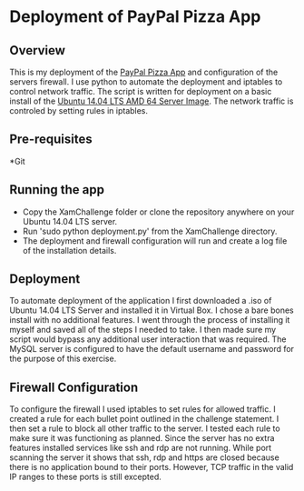 Deployment of PayPal Pizza App
==============================

Overview
--------

This is my deployment of the [PayPal Pizza App](https://github.com/paypal/rest-api-sample-app-php/blob/master/README.md) and configuration of the servers firewall. I use python to automate the deployment and iptables to control network traffic. The script is written for deployment on a basic install of the [Ubuntu 14.04 LTS AMD 64 Server Image](http://releases.ubuntu.com/14.04/). The network traffic is controled by setting rules in iptables. 

Pre-requisites
--------------

   *Git

	
Running the app
---------------

   * Copy the XamChallenge folder or clone the repository anywhere on your Ubuntu 14.04 LTS server.
   * Run 'sudo python deployment.py' from the XamChallenge directory.
   * The deployment and firewall configuration will run and create a log file of the installation details.
	
Deployment
----------

To automate deployment of the application I first downloaded a .iso of Ubuntu 14.04 LTS Server and installed it in Virtual Box. I chose a bare bones install with no additional features. I went through the process of installing it myself and saved all of the steps I needed to take.  I then made sure my script would bypass any additional user interaction that was required. The MySQL server is configured to have the default username and password for the purpose of this exercise.

Firewall Configuration
----------------------

To configure the firewall I used iptables to set rules for allowed traffic.  I created a rule for each bullet point outlined in the challenge statement.  I then set a rule to block all other traffic to the server. I tested each rule to make sure it was functioning as planned.  Since the server has no extra features installed services like ssh and rdp are not running.  While port scanning the server it shows that ssh, rdp and https are closed because there is no application bound to their ports. However, TCP traffic in the valid IP ranges to these ports is still excepted.
